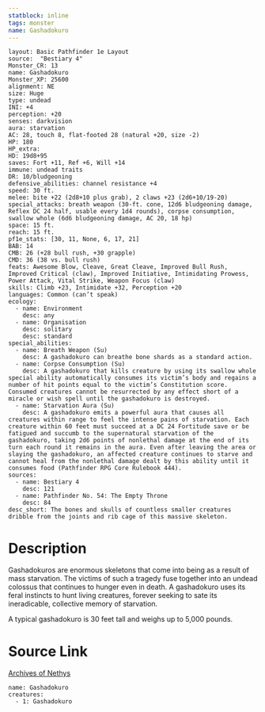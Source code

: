 ```yaml
---
statblock: inline
tags: monster
name: Gashadokuro
---
```

```statblock
layout: Basic Pathfinder 1e Layout
source:  "Bestiary 4"
Monster_CR: 13
name: Gashadokuro
Monster_XP: 25600
alignment: NE
size: Huge
type: undead
INI: +4
perception: +20
senses: darkvision
aura: starvation
AC: 28, touch 8, flat-footed 28 (natural +20, size -2)
HP: 180
HP_extra: 
HD: 19d8+95
saves: Fort +11, Ref +6, Will +14
immune: undead traits
DR: 10/bludgeoning
defensive_abilities: channel resistance +4
speed: 30 ft.
melee: bite +22 (2d8+10 plus grab), 2 claws +23 (2d6+10/19-20)
special_attacks: breath weapon (30-ft. cone, 12d6 bludgeoning damage, Reflex DC 24 half, usable every 1d4 rounds), corpse consumption, swallow whole (6d6 bludgeoning damage, AC 20, 18 hp)
space: 15 ft.
reach: 15 ft.
pf1e_stats: [30, 11, None, 6, 17, 21]
BAB: 14
CMB: 26 (+28 bull rush, +30 grapple)
CMD: 36 (38 vs. bull rush)
feats: Awesome Blow, Cleave, Great Cleave, Improved Bull Rush, Improved Critical (claw), Improved Initiative, Intimidating Prowess, Power Attack, Vital Strike, Weapon Focus (claw)
skills: Climb +23, Intimidate +32, Perception +20
languages: Common (can’t speak)
ecology:
  - name: Environment
    desc: any
  - name: Organisation
    desc: solitary
    desc: standard
special_abilities:
  - name: Breath Weapon (Su)
    desc: A gashadokuro can breathe bone shards as a standard action.
  - name: Corpse Consumption (Su)
    desc: A gashadokuro that kills creature by using its swallow whole special ability automatically consumes its victim’s body and regains a number of hit points equal to the victim’s Constitution score. Consumed creatures cannot be resurrected by any effect short of a miracle or wish spell until the gashadokuro is destroyed.
  - name: Starvation Aura (Su)
    desc: A gashadokuro emits a powerful aura that causes all creatures within range to feel the intense pains of starvation. Each creature within 60 feet must succeed at a DC 24 Fortitude save or be fatigued and succumb to the supernatural starvation of the gashadokuro, taking 2d6 points of nonlethal damage at the end of its turn each round it remains in the aura. Even after leaving the area or slaying the gashadokuro, an affected creature continues to starve and cannot heal from the nonlethal damage dealt by this ability until it consumes food (Pathfinder RPG Core Rulebook 444).
sources:
  - name: Bestiary 4
    desc: 121
  - name: Pathfinder No. 54: The Empty Throne
    desc: 84
desc_short: The bones and skulls of countless smaller creatures dribble from the joints and rib cage of this massive skeleton.
```
# Description
Gashadokuros are enormous skeletons that come into being as a result of mass starvation. The victims of such a tragedy fuse together into an undead colossus that continues to hunger even in death. A gashadokuro uses its feral instincts to hunt living creatures, forever seeking to sate its ineradicable, collective memory of starvation.

A typical gashadokuro is 30 feet tall and weighs up to 5,000 pounds.
# Source Link
[Archives of Nethys](https://aonprd.com/MonsterDisplay.aspx?ItemName=Gashadokuro)
```encounter-table
name: Gashadokuro
creatures:
  - 1: Gashadokuro
```
